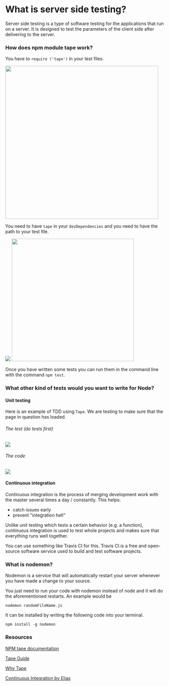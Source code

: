 
# What is server side testing?

Server side testing is a type of software testing for the applications that run on a server. It is designed to test the parameters of the client side after delivering to the server.

### How does npm module tape work?

You have to `require ('tape')` in your test files.

<img width="480" src="https://cloud.githubusercontent.com/assets/15571853/12916367/c8ea747a-cf29-11e5-9e18-b51fa4f833f2.png">

You need to have `tape` in your `devDependencies` and you need to have the path to your test file.

<img src="https://cloud.githubusercontent.com/assets/15571853/12916461/946484d8-cf2a-11e5-80c5-086c5f951692.png">

<img width="384"  src="https://cloud.githubusercontent.com/assets/15571853/12916463/9ec97500-cf2a-11e5-878a-c36777e5c995.png">

Once you have written some tests you can run them in the command line with the command `npm test`.

### What other kind of tests would you want to write for Node?

#### Unit testing

Here is an example of TDD using `Tape`. We are testing to make sure that the page in question has loaded.

###### The test (do tests first)
<img src="https://cloud.githubusercontent.com/assets/15571853/12918553/a29bd7e2-cf37-11e5-8a52-961e168b42c8.png">

###### The code
<img src="https://cloud.githubusercontent.com/assets/15571853/12918554/a2b5dbc4-cf37-11e5-9fde-bbfe422939e7.png">


#### Continuous integration

Continuous integration is the process of merging development work with the master several times a day / constantly. This helps:

* catch issues early
* prevent "integration hell"


Unlike unit testing which tests a certain behavior (e.g. a function), continuous integration is used to test whole projects and makes sure that everything runs well together.

You can use something like Travis CI for this. Travis CI is a free and open-source software service used to build and test software projects.

### What is nodemon?

Nodemon is a service that will automatically restart your server whenever you have made a change to your source.

You just need to run your code with nodemon instead of node and it will do the aforementioned restarts. An example would be

`nodemon randomFileName.js`

It can be installed by writing the following code into your terminal.

  `npm install -g nodemon`

### Resources

[NPM tape documentation](https://www.npmjs.com/package/tape#preloading-modules)

[Tape Guide](https://ci.testling.com/guide/tape)  

[Why Tape]( https://medium.com/javascript-scene/why-i-use-tape-instead-of-mocha-so-should-you-6aa105d8eaf4#.d26teyc92)

[Continuous Integration by Elias]( https://github.com/FAC7/READMEs/blob/master/week2/unit-integration/continuous-integration/learn-ci.md)
